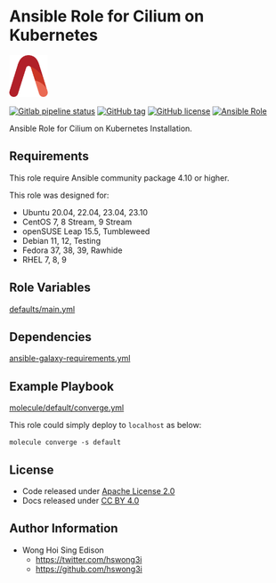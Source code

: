 # Ansible Role for Cilium on Kubernetes

<a href="https://alvistack.com" title="AlviStack" target="_blank"><img src="/alvistack.svg" height="75" alt="AlviStack"></a>

[![Gitlab pipeline status](https://img.shields.io/gitlab/pipeline/alvistack/ansible-role-kube_cilium/master)](https://gitlab.com/alvistack/ansible-role-kube_cilium/-/pipelines)
[![GitHub tag](https://img.shields.io/github/tag/alvistack/ansible-role-kube_cilium.svg)](https://github.com/alvistack/ansible-role-kube_cilium/tags)
[![GitHub license](https://img.shields.io/github/license/alvistack/ansible-role-kube_cilium.svg)](https://github.com/alvistack/ansible-role-kube_cilium/blob/master/LICENSE)
[![Ansible Role](https://img.shields.io/badge/galaxy-alvistack.kube_cilium-blue.svg)](https://galaxy.ansible.com/alvistack/kube_cilium)

Ansible Role for Cilium on Kubernetes Installation.

## Requirements

This role require Ansible community package 4.10 or higher.

This role was designed for:

-   Ubuntu 20.04, 22.04, 23.04, 23.10
-   CentOS 7, 8 Stream, 9 Stream
-   openSUSE Leap 15.5, Tumbleweed
-   Debian 11, 12, Testing
-   Fedora 37, 38, 39, Rawhide
-   RHEL 7, 8, 9

## Role Variables

[defaults/main.yml](defaults/main.yml)

## Dependencies

[ansible-galaxy-requirements.yml](ansible-galaxy-requirements.yml)

## Example Playbook

[molecule/default/converge.yml](molecule/default/converge.yml)

This role could simply deploy to `localhost` as below:

    molecule converge -s default

## License

-   Code released under [Apache License 2.0](LICENSE)
-   Docs released under [CC BY 4.0](http://creativecommons.org/licenses/by/4.0/)

## Author Information

-   Wong Hoi Sing Edison
    -   <https://twitter.com/hswong3i>
    -   <https://github.com/hswong3i>
